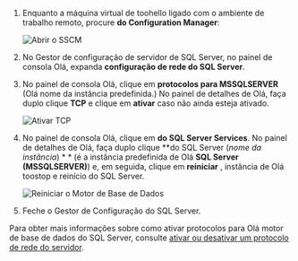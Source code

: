 1. Enquanto a máquina virtual de toohello ligado com o ambiente de trabalho remoto, procure **do Configuration Manager**:

    ![Abrir o SSCM](./media/virtual-machines-sql-server-connection-tcp-protocol/sql-server-configuration-manager.png)

1. No Gestor de configuração de servidor de SQL Server, no painel de consola Olá, expanda **configuração de rede do SQL Server**.

1. No painel de consola Olá, clique em **protocolos para MSSQLSERVER** (Olá nome da instância predefinida.) No painel de detalhes de Olá, faça duplo clique **TCP** e clique em **ativar** caso não ainda esteja ativado.

    ![Ativar TCP](./media/virtual-machines-sql-server-connection-tcp-protocol/enable-tcp.png)

1. No painel de consola Olá, clique em **do SQL Server Services**. No painel de detalhes de Olá, faça duplo clique  **do SQL Server (*nome da instância*) * * (é a instância predefinida de Olá **SQL Server (MSSQLSERVER)**) e, em seguida, clique em **reiniciar** , instância de Olá toostop e reinício do SQL Server.

    ![Reiniciar o Motor de Base de Dados](./media/virtual-machines-sql-server-connection-tcp-protocol/restart-sql-server.png)

1. Feche o Gestor de Configuração do SQL Server.

Para obter mais informações sobre como ativar protocolos para Olá motor de base de dados do SQL Server, consulte [ativar ou desativar um protocolo de rede do servidor](http://msdn.microsoft.com/library/ms191294.aspx).
